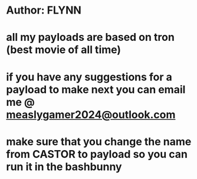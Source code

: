 # Author: FLYNN
# all my payloads are based on tron (best movie of all time) 
# if you have any suggestions for a payload to make next you can email me @ measlygamer2024@outlook.com
# make sure that you change the name from CASTOR to payload so you can run it in the bashbunny
